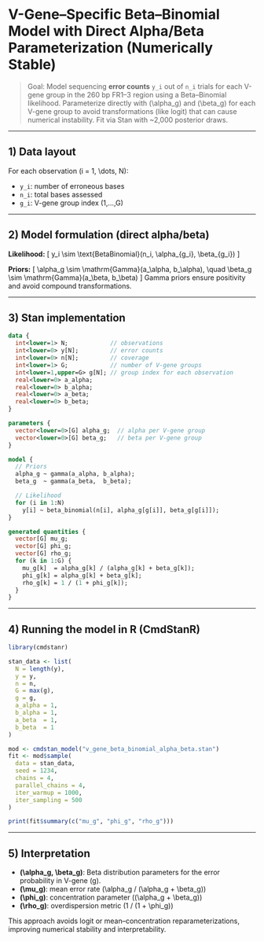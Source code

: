 # V-Gene–Specific Beta–Binomial Model with Direct Alpha/Beta Parameterization (Numerically Stable)

> Goal: Model sequencing **error counts** `y_i` out of `n_i` trials for each V-gene group in the 260 bp FR1–3 region using a Beta–Binomial likelihood. Parameterize directly with \(\alpha_g\) and \(\beta_g\) for each V-gene group to avoid transformations (like logit) that can cause numerical instability. Fit via Stan with ~2,000 posterior draws.

---

## 1) Data layout
For each observation \(i = 1, \dots, N\):
- `y_i`: number of erroneous bases
- `n_i`: total bases assessed
- `g_i`: V-gene group index (1,…,G)

---

## 2) Model formulation (direct alpha/beta)
**Likelihood:**
\[
 y_i \sim \text{BetaBinomial}(n_i, \alpha_{g_i}, \beta_{g_i})
\]

**Priors:**
\[
 \alpha_g \sim \mathrm{Gamma}(a_\alpha, b_\alpha), \quad \beta_g \sim \mathrm{Gamma}(a_\beta, b_\beta)
\]
Gamma priors ensure positivity and avoid compound transformations.

---

## 3) Stan implementation
```stan
data {
  int<lower=1> N;            // observations
  int<lower=0> y[N];         // error counts
  int<lower=0> n[N];         // coverage
  int<lower=1> G;            // number of V-gene groups
  int<lower=1,upper=G> g[N]; // group index for each observation
  real<lower=0> a_alpha;
  real<lower=0> b_alpha;
  real<lower=0> a_beta;
  real<lower=0> b_beta;
}

parameters {
  vector<lower=0>[G] alpha_g;  // alpha per V-gene group
  vector<lower=0>[G] beta_g;   // beta per V-gene group
}

model {
  // Priors
  alpha_g ~ gamma(a_alpha, b_alpha);
  beta_g  ~ gamma(a_beta,  b_beta);

  // Likelihood
  for (i in 1:N)
    y[i] ~ beta_binomial(n[i], alpha_g[g[i]], beta_g[g[i]]);
}

generated quantities {
  vector[G] mu_g;
  vector[G] phi_g;
  vector[G] rho_g;
  for (k in 1:G) {
    mu_g[k]  = alpha_g[k] / (alpha_g[k] + beta_g[k]);
    phi_g[k] = alpha_g[k] + beta_g[k];
    rho_g[k] = 1 / (1 + phi_g[k]);
  }
}
```

---

## 4) Running the model in R (CmdStanR)
```r
library(cmdstanr)

stan_data <- list(
  N = length(y),
  y = y,
  n = n,
  G = max(g),
  g = g,
  a_alpha = 1,
  b_alpha = 1,
  a_beta  = 1,
  b_beta  = 1
)

mod <- cmdstan_model("v_gene_beta_binomial_alpha_beta.stan")
fit <- mod$sample(
  data = stan_data,
  seed = 1234,
  chains = 4,
  parallel_chains = 4,
  iter_warmup = 1000,
  iter_sampling = 500
)

print(fit$summary(c("mu_g", "phi_g", "rho_g")))
```

---

## 5) Interpretation
- **\(\alpha_g, \beta_g\)**: Beta distribution parameters for the error probability in V-gene \(g\).
- **\(\mu_g\)**: mean error rate \(\alpha_g / (\alpha_g + \beta_g)\)
- **\(\phi_g\)**: concentration parameter (\(\alpha_g + \beta_g\))
- **\(\rho_g\)**: overdispersion metric \(1 / (1 + \phi_g)\)

This approach avoids logit or mean–concentration reparameterizations, improving numerical stability and interpretability.

